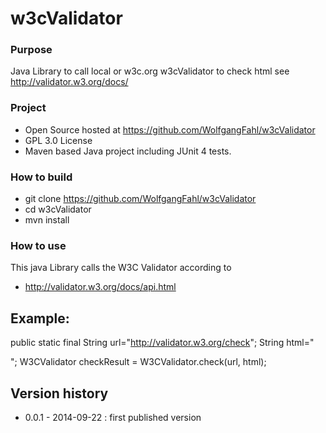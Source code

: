 w3cValidator
============

### Purpose
Java Library to call local or w3c.org w3cValidator to check html
see http://validator.w3.org/docs/

### Project
* Open Source hosted at https://github.com/WolfgangFahl/w3cValidator
* GPL 3.0 License 
* Maven based Java project including JUnit 4 tests.

### How to build
* git clone https://github.com/WolfgangFahl/w3cValidator
* cd w3cValidator
* mvn install

### How to use
This java Library calls the W3C Validator according to
* http://validator.w3.org/docs/api.html

## Example:

  public static final String url="http://validator.w3.org/check";
  String html="<!DOCTYPE html><html><head><title>test W3CChecker</title></head><body><div></body></html>";
	W3CValidator checkResult = W3CValidator.check(url, html);
		

## Version history
* 0.0.1 - 2014-09-22      : first published version
